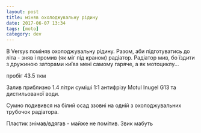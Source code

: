 ```yaml
---
layout: post
title: міняв охолоджувальну рідину
date: 2017-06-07 13:34 
tags: [moto]
category: dev
---
```

В Versys поміняв охолоджувальну рідину. 
Разом, аби підготуватись до літа - зняв і промив (як міг під краном) радіатор. 
Радіатор мив, бо їздити з дружиною заторами київа мені самому гаряче, а як мотоциклу...

пробіг 43.5 ткм

Залив приблизно 1.4 літри суміші 1:1 антифрізу Motul Inugel G13 та дистильованої води.

Сумно подивився на білий осад ззовні на одній з охолоджувальних трубочок радіатора.

Пластик знімав/вдягав - майже не помітив. Звик мабуть

